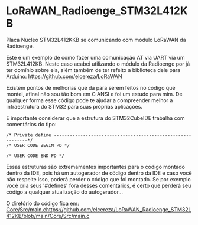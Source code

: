 # LoRaWAN_Radioenge_STM32L412KB
Placa Núcleo STM32L412KKB se comunicando com módulo LoRaWAN da Radioenge. 

Este é um exemplo de como fazer uma comunicação AT via UART via um STM32L412KB. Neste caso acabei utilizando o módulo da Radioenge por já ter domínio sobre ela, além também de ter refeito a biblioteca dele para Arduino: https://github.com/elcereza/LoRaWAN

Existem pontos de melhorias que da para serem feitos no código que montei, afinal não sou tão bom em C ANSI e foi um estudo para mim. De qualquer forma esse código pode te ajudar a compreender melhor a infraestrutura do STM32 para suas próprias aplicações. 

É importante considerar que a estrutura do STM32CubeIDE trabalha com comentários do tipo:
```
/* Private define ------------------------------------------------------------*/
/* USER CODE BEGIN PD */

/* USER CODE END PD */

```
Essas estruturas são extremamentes importantes para o código montado dentro da IDE, pois há um autogerador de código dentro da IDE e caso você não respeite isso, poderá perder o código que foi montado. Se por exemplo você cria seus '#defines' fora desses comentários, é certo que perderá seu código a qualquer atualização do autogerador...

O diretório do código fica em: [Core/Src/main.c](https://github.com/elcereza/LoRaWAN_Radioenge_STM32L412KB/blob/main/Core/Src/main.c)https://github.com/elcereza/LoRaWAN_Radioenge_STM32L412KB/blob/main/Core/Src/main.c
